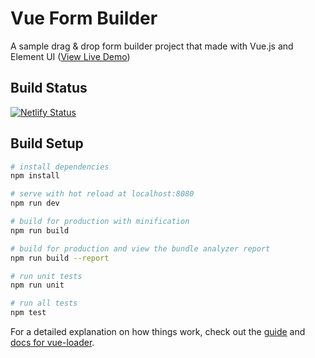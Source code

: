 # Vue Form Builder

A sample drag & drop form builder project that made with Vue.js and Element UI ([View Live Demo](https://dsi-forms.netlify.com/))


## Build Status

[![Netlify Status](https://api.netlify.com/api/v1/badges/8760c6ba-1858-40ef-b046-f0b52e21e66c/deploy-status)](https://app.netlify.com/sites/dsi-forms/deploys)


## Build Setup

``` bash
# install dependencies
npm install

# serve with hot reload at localhost:8080
npm run dev

# build for production with minification
npm run build

# build for production and view the bundle analyzer report
npm run build --report

# run unit tests
npm run unit

# run all tests
npm test
```

For a detailed explanation on how things work, check out the [guide](http://vuejs-templates.github.io/webpack/) and [docs for vue-loader](http://vuejs.github.io/vue-loader).
